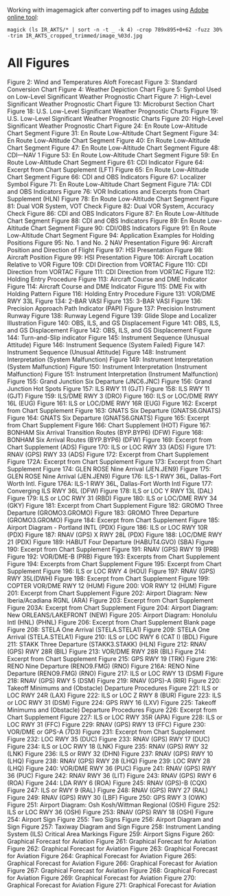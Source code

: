 Working with imagemagick after converting pdf to images using [Adobe online tool](https://www.adobe.com/acrobat/online/pdf-to-jpg.html): 
```      
magick (ls IR_AKTS/* | sort -n -t _ -k 4) -crop 789x895+0+62 -fuzz 30% -trim IR_AKTS_cropped_trimmed/image_%03d.jpg
```

# All Figures
Figure 2: Wind and Temperatures Aloft Forecast
Figure 3: Standard Conversion Chart
Figure 4: Weather Depiction Chart
Figure 5: Symbol Used on Low-Level Significant Weather Prognostic Chart
Figure 7: High-Level Significant Weather Prognostic Chart
Figure 13: Microburst Section Chart 
Figure 18: U.S. Low-Level Significant Weather Prognostic Charts 
Figure 19: U.S. Low-Level Significant Weather Prognostic Charts 
Figure 20: High-Level Significant Weather Prognostic Chart
Figure 24: En Route Low-Altitude Chart Segment
Figure 31: En Route Low-Altitude Chart Segment
Figure 34: En Route Low-Altitude Chart Segment
Figure 40: En Route Low-Altitude Chart Segment
Figure 47: En Route Low-Altitude Chart Segment
Figure 48: CDI—NAV 1 
Figure 53: En Route Low-Altitude Chart Segment
Figure 59: En Route Low-Altitude Chart Segment
Figure 61: CDI Indicator 
Figure 64: Excerpt from Chart Supplement (LFT)
Figure 65: En Route Low-Altitude Chart Segment
Figure 66: CDI and OBS Indicators
Figure 67: Localizer Symbol 
Figure 71: En Route Low-Altitude Chart Segment
Figure 71A: CDI and OBS Indicators
Figure 76: VOR Indications and Excerpts from Chart Supplement (HLN) 
Figure 78: En Route Low-Altitude Chart Segment
Figure 81: Dual VOR System, VOT Check
Figure 82: Dual VOR System, Accuracy Check 
Figure 86: CDI and OBS Indicators
Figure 87: En Route Low-Altitude Chart Segment
Figure 88: CDI and OBS Indicators
Figure 89: En Route Low-Altitude Chart Segment
Figure 90: CDI/OBS Indicators 
Figure 91: En Route Low-Altitude Chart Segment
Figure 94: Application Examples for Holding Positions 
Figure 95: No. 1 and No. 2 NAV Presentation
Figure 96: Aircraft Position and Direction of Flight
Figure 97: HSI Presentation
Figure 98: Aircraft Position 
Figure 99: HSI Presentation
Figure 106: Aircraft Location Relative to VOR 
Figure 109: CDI Direction from VORTAC 
Figure 110: CDI Direction from VORTAC 
Figure 111: CDI Direction from VORTAC 
Figure 112: Holding Entry Procedure 
Figure 113: Aircraft Course and DME Indicator 
Figure 114: Aircraft Course and DME Indicator 
Figure 115: DME Fix with Holding Pattern 
Figure 116: Holding Entry Procedure 
Figure 131: VOR/DME RWY 33L 
Figure 134: 2-BAR VASI 
Figure 135: 3-BAR VASI 
Figure 136: Precision Approach Path Indicator (PAPI) 
Figure 137: Precision Instrument Runway
Figure 138: Runway Legend
Figure 139: Glide Slope and Localizer Illustration 
Figure 140: OBS, ILS, and GS Displacement 
Figure 141: OBS, ILS, and GS Displacement 
Figure 142: OBS, ILS, and GS Displacement 
Figure 144: Turn-and-Slip indicator
Figure 145: Instrument Sequence (Unusual Attitude)
Figure 146: Instrument Sequence (System Failed)
Figure 147: Instrument Sequence (Unusual Attitude)
Figure 148: Instrument Interpretation (System Malfunction) 
Figure 149: Instrument Interpretation (System Malfunction) 
Figure 150: Instrument Interpretation (Instrument Malfunction)
Figure 151: Instrument Interpretation (Instrument Malfunction)
Figure 155: Grand Junction Six Departure (JNC6.JNC)
Figure 156: Grand Junction Hot Spots 
Figure 157: ILS RWY 11 (GJT) 
Figure 158: ILS RWY 11 (GJT) 
Figure 159: ILS/DME RWY 3 (DRO) 
Figure 160: ILS or LOC/DME RWY 16L (EUG) 
Figure 161: ILS or LOC/DME RWY 16R (EUG) 
Figure 162: Excerpt from Chart Supplement 
Figure 163: GNATS Six Departure (GNATS6.GNATS) 
Figure 164: GNATS Six Departure (GNATS6.GNATS) 
Figure 165: Excerpt from Chart Supplement 
Figure 166: Chart Supplement (HOT)
Figure 167: BONHAM Six Arrival Transition Routes (BYP.BYP6) (DFW) 
Figure 168: BONHAM Six Arrival Routes (BYP.BYP6) (DFW)
Figure 169: Excerpt from Chart Supplement (ADS) 
Figure 170: ILS or LOC RWY 33 (ADS) 
Figure 171: RNAV (GPS) RWY 33 (ADS) 
Figure 172: Excerpt from Chart Supplement 
Figure 172A: Excerpt from Chart Supplement
Figure 173: Excerpt from Chart Supplement 
Figure 174: GLEN ROSE Nine Arrival (JEN.JEN9)
Figure 175: GLEN ROSE Nine Arrival (JEN.JEN9)
Figure 176: ILS-1 RWY 36L, Dallas-Fort Worth Intl. 
Figure 176A: ILS-1 RWY 36L, Dallas-Fort Worth Intl
Figure 177: Converging ILS RWY 36L (DFW) 
Figure 178: ILS or LOC Y RWY 13L (DAL)
Figure 179: ILS or LOC RWY 31 (RBD)
Figure 180: ILS or LOC/DME RWY 34 (GKY) 
Figure 181: Excerpt from Chart Supplement 
Figure 182: GROMO Three Departure (GROMO3.GROMO) 
Figure 183: GROMO Three Departure (GROMO3.GROMO) 
Figure 184: Excerpt from Chart Supplement 
Figure 185: Airport Diagram - Portland INTL (PDX)
Figure 186: ILS or LOC RWY 10R (PDX) 
Figure 187: RNAV (GPS) X RWY 28L (PDX) 
Figure 188: LOC/DME RWY 21 (PDX) 
Figure 189: HABUT Four Departure (HABUT4.GVO) (SBA) 
Figure 190: Excerpt from Chart Supplement 
Figure 191: RNAV (GPS) RWY 19 (PRB) 
Figure 192: VOR/DME-B (PRB)
Figure 193: Excerpts from Chart Supplement
Figure 194: Excerpts from Chart Supplement
Figure 195: Excerpt from Chart Supplement 
Figure 196: ILS or LOC RWY 4 (HOU) 
Figure 197: RNAV (GPS) RWY 35L(DWH) 
Figure 198: Excerpt from Chart Supplement 
Figure 199: COPTER VOR/DME RWY 12 (HUM)
Figure 200: VOR RWY 12 (HUM)
Figure 201: Excerpt from Chart Supplement 
Figure 202: Airport Diagram: New Iberia/Acadiana RGNL (ARA) 
Figure 203: Excerpt from Chart Supplement 
Figure 203A: Excerpt from Chart Supplement
Figure 204: Airport Diagram: New ORLEANS/LAKEFRONT (NEW)
Figure 205: Airport Diagram: Honolulu Intl (HNL) (PHNL)
Figure 206: Excerpt from Chart Supplement 
Blank page
Figure 208: STELA One Arrival (STELA.STELA1) 
Figure 209: STELA One Arrival (STELA.STELA1) 
Figure 210: ILS or LOC RWY 6 (CAT I) (BDL)
Figure 211: STAKK Three Departure (STAKK3.STAKK) (HLN) 
Figure 212: RNAV (GPS) RWY 28R (BIL) 
Figure 213: VOR/DME RWY 28R (BIL)
Figure 214: Excerpt from Chart Supplement 
Figure 215: GPS RWY 19 (TRK)
Figure 216: RENO Nine Departure (RENO9.FMG) (RNO) 
Figure 216A: RENO Nine Departure (RENO9.FMG) (RNO)
Figure 217: ILS or LOC RWY 13 (DSM) 
Figure 218: RNAV (GPS) RWY 5 (DSM) 
Figure 219: RNAV (GPS)-A (RIR)
Figure 220: Takeoff Minimums and (Obstacle) Departure Procedures 
Figure 221: ILS or LOC RWY 24R (LAX) 
Figure 222: ILS or LOC Z RWY 8 (BUR)
Figure 223: ILS or LOC RWY 31 (DSM) 
Figure 224: GPS RWY 16 (LXV) 
Figure 225: Takeoff Minimums and (Obstacle) Departure Procedures 
Figure 226: Excerpt from Chart Supplement 
Figure 227: ILS or LOC RWY 35R (APA)
Figure 228: ILS or LOC RWY 31 (FFC) 
Figure 229: RNAV (GPS) RWY 13 (FFC)
Figure 230: VOR/DME or GPS-A (7D3) 
Figure 231: Excerpt from Chart Supplement 
Figure 232: LOC RWY 35 (DUC) 
Figure 233: RNAV (GPS) RWY 17 (DUC) 
Figure 234: ILS or LOC RWY 18 (LNK) 
Figure 235: RNAV (GPS) RWY 32 (LNK)
Figure 236: ILS or RWY 32 (DHN)
Figure 237: RNAV (GPS) RWY 10 (LHQ)
Figure 238: RNAV (GPS) RWY 28 (LHQ)
Figure 239: LOC RWY 28 (LHQ)
Figure 240: VOR/DME RWY 36 (PUC) 
Figure 241: RNAV (GPS) RWY 36 (PUC)
Figure 242: RNAV RWY 36 (LIT)
Figure 243: RNAV (GPS) RWY 6 (ROA)
Figure 244: LDA RWY 6 (ROA) 
Figure 245: RNAV (GPS)-B (CQX)
Figure 247: ILS or RWY 9 (RAL) 
Figure 248: RNAV (GPS) RWY 27 (RAL) 
Figure 249: RNAV (GPS) RWY 30 (LBF) 
Figure 250: GPS RWY 3 (OWK) 
Figure 251: Airport Diagram: Osh Kosh/Wittman Regional (OSH) 
Figure 252: ILS or LOC RWY 36 (OSH)
Figure 253: RNAV (GPS) RWY 18 (OSH)
Figure 254: Airport Sign 
Figure 255: Two Signs
Figure 256: Airport Diagram and Sign
Figure 257: Taxiway Diagram and Sign 
Figure 258: Instrument Landing System (ILS) Critical Area Markings
Figure 259: Airport Signs
Figure 260: Graphical Forecast for Aviation 
Figure 261: Graphical Forecast for Aviation 
Figure 262: Graphical Forecast for Aviation 
Figure 263: Graphical Forecast for Aviation 
Figure 264: Graphical Forecast for Aviation 
Figure 265: Graphical Forecast for Aviation 
Figure 266: Graphical Forecast for Aviation 
Figure 267: Graphical Forecast for Aviation 
Figure 268: Graphical Forecast for Aviation 
Figure 269: Graphical Forecast for Aviation 
Figure 270: Graphical Forecast for Aviation 
Figure 271: Graphical Forecast for Aviation 